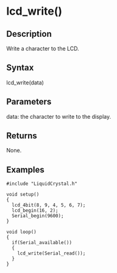 # lcd\_write() #

## Description ##
Write a character to the LCD.

## Syntax ##
lcd\_write(data)

## Parameters ##
data: the character to write to the display.

## Returns ##
None.
## Examples ##
```
#include "LiquidCrystal.h"

void setup()
{
  lcd_4bit(8, 9, 4, 5, 6, 7);
  lcd_begin(16, 2);
  Serial_begin(9600);
}

void loop()
{
  if(Serial_available())
  {
    lcd_write(Serial_read());
  }
}
```